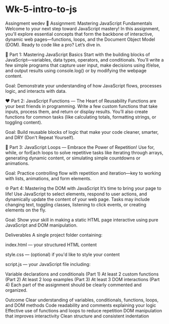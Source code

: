 # Wk-5-intro-to-js
Assingment wedev
🚀 Assignment: Mastering JavaScript Fundamentals
Welcome to your next step toward JavaScript mastery! In this assignment, you'll explore essential concepts that form the backbone of interactive, dynamic web pages—functions, loops, and the Document Object Model (DOM). Ready to code like a pro? Let’s dive in.

🎯 Part 1: Mastering JavaScript Basics
Start with the building blocks of JavaScript—variables, data types, operators, and conditionals. You’ll write a few simple programs that capture user input, make decisions using if/else, and output results using console.log() or by modifying the webpage content.

Goal: Demonstrate your understanding of how JavaScript flows, processes logic, and interacts with data.

❤️ Part 2: JavaScript Functions — The Heart of Reusability
Functions are your best friends in programming. Write a few custom functions that take inputs, process them, and return or display results. You’ll also create functions for common tasks (like calculating totals, formatting strings, or toggling content).

Goal: Build reusable blocks of logic that make your code cleaner, smarter, and DRY (Don't Repeat Yourself).

🔁 Part 3: JavaScript Loops — Embrace the Power of Repetition!
Use for, while, or forEach loops to solve repetitive tasks like iterating through arrays, generating dynamic content, or simulating simple countdowns or animations.

Goal: Practice controlling flow with repetition and iteration—key to working with lists, animations, and form elements.

🌐 Part 4: Mastering the DOM with JavaScript
It’s time to bring your page to life! Use JavaScript to select elements, respond to user actions, and dynamically update the content of your web page. Tasks may include changing text, toggling classes, listening to click events, or creating elements on the fly.

Goal: Show your skill in making a static HTML page interactive using pure JavaScript and DOM manipulation.

Deliverables
A single project folder containing:

index.html — your structured HTML content

style.css — (optional) if you'd like to style your content

script.js — your JavaScript file including:

Variable declarations and conditionals (Part 1)
At least 2 custom functions (Part 2)
At least 2 loop examples (Part 3)
At least 3 DOM interactions (Part 4)
Each part of the assignment should be clearly commented and organized.

Outcome
Clear understanding of variables, conditionals, functions, loops, and DOM methods
Code readability and comments explaining your logic
Effective use of functions and loops to reduce repetition
DOM manipulation that improves interactivity
Clean structure and consistent indentation

